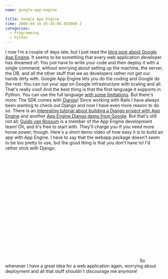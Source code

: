 ```yaml
---
name: google-app-engine

title: Google App Engine
time: 2008-04-16 05:45:00.003000 Z
categories:
  - Programming
  - Python
---
```


I now I'm a couple of days late, but I just read the <a href="http://googleappengine.blogspot.com/2008/04/introducing-google-app-engine-our-new.html">blog post about Google App Engine</a>. It seems to be something that every web application developer has dreamed of: You just have to write your code and then deploy it with a single command, without worrying about setting up the machine, the server, the DB, and all the other stuff that we as developers rather not get our hands dirty with. Google App Engine lets you do the coding and Google do the rest: You can run your app on Google infrastructure with scaling and all. That's really cool!
And the best thing is that the first language it supports in Python. You can use the full language <a href="http://code.google.com/appengine/kb/general.html#libraries">with some limitations</a>. But there's more: The SDK comes with <a href="http://www.djangoproject.com/">Django</a>! Since working with Rails I have always been wanting to check out Django and now I have even more reason to do so. There is an <a href="http://www.42topics.com/dumps/django/docs.html">interesting tutorial about building a Django project with App Engine</a> and another <a href="http://code.google.com/p/google-app-engine-django-guestbook/">App Engine Django demo from Google</a>. But that's still not all: <a href="http://www.youtube.com/watch?v=oTFL7FPLnXY">Guido van Rossum</a> is a member of the App Engine development team! Oh, and it's free to start with. They'll charge you if you need more horse power, though.
Here's a short demo video of how easy it is to build an app with App Engine. I have to say that the webapp package doesn't seem to be too pretty to use, but the good thing is that you don't have to! I'd rather stick with Django.
<object height="355" width="425"><param name="movie" value="http://www.youtube.com/v/bfgO-LXGpTM&amp;hl=en"><param name="wmode" value="transparent"><embed src="http://www.youtube.com/v/bfgO-LXGpTM&amp;hl=en" type="application/x-shockwave-flash" wmode="transparent" height="355" width="425"></embed></object>
So whenever I have a great idea for a web application again, worrying about deployment and all that stuff shouldn't discourage me anymore!
